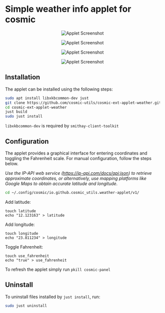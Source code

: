 # Simple weather info applet for cosmic

<p align="center">
    <img alt="Applet Screenshot" src="https://github.com/cosmic-utils/cosmic-ext-applet-weather/blob/main/data/applet_screenshot_1.png">
</p>

<p align="center">
    <img alt="Applet Screenshot" src="https://github.com/cosmic-utils/cosmic-ext-applet-weather/blob/main/data/applet_screenshot_2.png">
</p>

<p align="center">
    <img alt="Applet Screenshot" src="https://github.com/cosmic-utils/cosmic-ext-applet-weather/blob/main/data/applet_screenshot_3.png">
</p>

<p align="center">
    <img alt="Applet Screenshot" src="https://github.com/cosmic-utils/cosmic-ext-applet-weather/blob/main/data/applet_screenshot_4.png">
</p>

## Installation

The applet can be installed using the following steps:

```sh
sudo apt install libxkbcommon-dev just
git clone https://github.com/cosmic-utils/cosmic-ext-applet-weather.git
cd cosmic-ext-applet-weather
just build
sudo just install
```

`libxkbcommon-dev` is required by `smithay-client-toolkit`

## Configuration

The applet provides a graphical interface for entering coordinates and toggling the Fahrenheit scale. For manual configuration, follow the steps below.

_Use the IP-API web service (https://ip-api.com/docs/api:json) to retrieve approximate coordinates, or alternatively, use mapping platforms like Google Maps to obtain accurate latitude and longitude._


```sh
cd ~/.config/cosmic/io.github.cosmic_utils.weather-applet/v1/
```

Add latitude:

```
touch latitude
echo "12.123163" > latitude
```

Add longitude:

```
touch longitude
echo "23.811234" > longitude
```

Toggle Fahrenheit:

```
touch use_fahrenheit
echo "true" > use_fahrenheit
```

To refresh the applet simply run `pkill cosmic-panel`

## Uninstall

To uninstall files installed by `just install`, run:

```sh
sudo just uninstall
```
